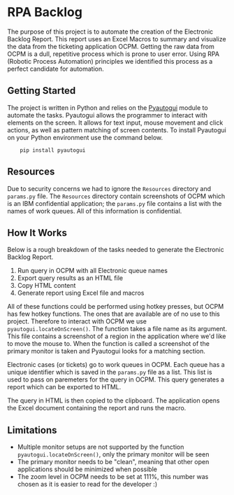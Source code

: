 # RPA Backlog
The purpose of this project is to automate the creation of the Electronic Backlog Report. This report uses an Excel Macros to summary and visualize the data from the ticketing application OCPM. Getting the raw data from OCPM is a dull, repetitive process which is prone to user error. Using RPA (Robotic Process Automation) principles we identified this process as a perfect candidate for automation.
## Getting Started
The project is written in Python and relies on the [Pyautogui](https://pyautogui.readthedocs.io/en/latest/) module to automate the tasks. Pyautogui allows the programmer to interact with elements on the screen. It allows for text input, mouse movement and click actions, as well as pattern matching of screen contents. To install Pyautogui on your Python environment use the command below.
```
    pip install pyautogui
```
## Resources
Due to security concerns we had to ignore the `Resources` directory and `params.py` file. The `Resources` directory contain screenshots of OCPM which is an IBM confidential application; the `params.py` file contains a list with the names of work queues. All of this information is confidential.
## How It Works
Below is a rough breakdown of the tasks needed to generate the Electronic Backlog Report.
1. Run query in OCPM with all Electronic queue names
2. Export query results as an HTML file
3. Copy HTML content
4. Generate report using Excel file and macros

All of these functions could be performed using hotkey presses, but OCPM has few hotkey functions. The ones that are available are of no use to this project. Therefore to interact with OCPM we use `pyautogui.locateOnScreen()`. The function takes a file name as its argument. This file contains a screenshot of a region in the application where we'd like to move the mouse to. When the function is called a screenshot of the primary monitor is taken and Pyautogui looks for a matching section.

Electronic cases (or tickets) go to work queues in OCPM. Each queue has a unique identifier which is saved in the `params.py` file as a list. This list is used to pass on paremeters for the query in OCPM. This query generates a report which can be exported to HTML.

The query in HTML is then copied to the clipboard. The application opens the Excel document containing the report and runs the macro.

## Limitations
* Multiple monitor setups are not supported by the function `pyautogui.locateOnScreen()`, only the primary monitor will be seen
* The primary monitor needs to be "clean", meaning that other open applications should be minimized when possible
* The zoom level in OCPM needs to be set at 111%, this number was chosen as it is easier to read for the developer :)